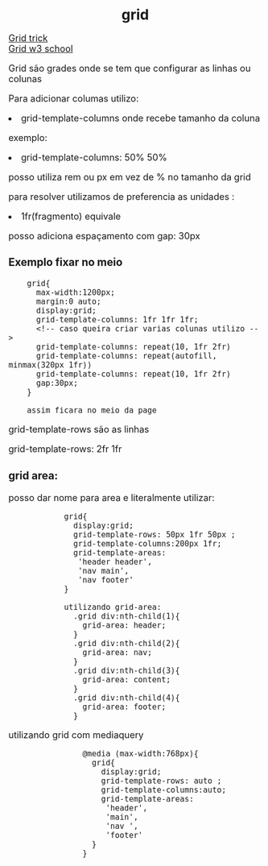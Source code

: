 <h1 align="center">grid</h1>

<div style="font-size:18px;">
<a href="https://css-tricks.com/snippets/css/complete-guide-grid/">Grid trick</a> <br>
<a href="https://www.w3schools.com/css/css_grid.asp">Grid w3 school</a>

<p>Grid são grades onde se tem que configurar as linhas ou colunas</p>

<p>Para adicionar columas utilizo:</p>
<li>grid-template-columns onde recebe tamanho da coluna</li>
<p>exemplo:</p>
<li>grid-template-columns: 50% 50% </li>
<p> posso utiliza rem ou px em vez de % no tamanho da grid </p>
<p>para resolver utilizamos de preferencia as unidades :</p>
<li>1fr(fragmento) equivale  </li>
<P> posso adiciona espaçamento com gap: 30px</P>

<h3>Exemplo fixar no meio</h3>

        grid{
          max-width:1200px;
          margin:0 auto;
          display:grid;
          grid-template-columns: 1fr 1fr 1fr;
          <!-- caso queira criar varias colunas utilizo -->
          grid-template-columns: repeat(10, 1fr 2fr)
          grid-template-columns: repeat(autofill, minmax(320px 1fr))
          grid-template-columns: repeat(10, 1fr 2fr)
          gap:30px;
        }

        assim ficara no meio da page

<p>grid-template-rows são as linhas</p>
<p>grid-template-rows: 2fr 1fr</p>

<h3>grid area:</h3>
<p>posso dar nome para area e literalmente utilizar:</p>

                grid{
                  display:grid;
                  grid-template-rows: 50px 1fr 50px ;
                  grid-template-columns:200px 1fr;
                  grid-template-areas:
                   'header header',
                   'nav main',
                   'nav footer'
                }

                utilizando grid-area:
                  .grid div:nth-child(1){
                    grid-area: header;
                  }
                  .grid div:nth-child(2){
                    grid-area: nav;
                  }
                  .grid div:nth-child(3){
                    grid-area: content;
                  }
                  .grid div:nth-child(4){
                    grid-area: footer;
                  }
<p>utilizando grid com mediaquery</p>

                    @media (max-width:768px){
                      grid{
                        display:grid;
                        grid-template-rows: auto ;
                        grid-template-columns:auto;
                        grid-template-areas:
                         'header',
                         'main',
                         'nav ',
                         'footer'
                      }
                    }

</div>